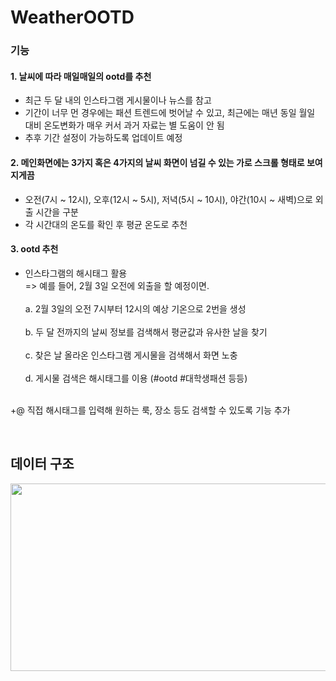 # WeatherOOTD

### 기능
#### 1. 날씨에 따라 매일매일의 ootd를 추천

- 최근 두 달 내의 인스타그램 게시물이나 뉴스를 참고
- 기간이 너무 먼 경우에는 패션 트렌드에 벗어날 수 있고, 최근에는 매년 동일 월일 대비 온도변화가 매우 커서 과거 자료는 별 도움이 안 됨
- 추후 기간 설정이 가능하도록 업데이트 예정

#### 2. 메인화면에는 3가지 혹은 4가지의 날씨 화면이 넘길 수 있는 가로 스크롤 형태로 보여지게끔
- 오전(7시 ~ 12시), 오후(12시 ~ 5시), 저녁(5시 ~ 10시), 야간(10시 ~ 새벽)으로 외출 시간을 구분
- 각 시간대의 온도를 확인 후 평균 온도로 추천

#### 3. ootd 추천
- 인스타그램의 해시태그 활용 </br>
=> 예를 들어, 2월 3일 오전에 외출을 할 예정이면. </br></br>
  a. 2월 3일의 오전 7시부터 12시의 예상 기온으로 2번을 생성 </br></br>
  b. 두 달 전까지의 날씨 정보를 검색해서 평균값과 유사한 날을 찾기 </br></br>
  c. 찾은 날 올라온 인스타그램 게시물을 검색해서 화면 노충 </br></br>
  d. 게시물 검색은 해시태그를 이용 (#ootd #대학생패션 등등) </br></br>

+@ 직접 해시태그를 입력해 원하는 룩, 장소 등도 검색할 수 있도록 기능 추가 

</br>

## 데이터 구조

<img src="https://github.com/KGU-19/WeatherOOTD-fe/assets/63261054/583772a9-4236-49df-92e9-5dbb2f24accb" width="600" height="300"/>


